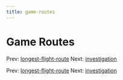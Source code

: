 ```yaml
---
title: game-routes
---
```




# Game Routes

Prev:
[longest-flight-route](longest-flight-route.md)
Next: [investigation](investigation.md)

Prev:
[longest-flight-route](longest-flight-route.md)
Next: [investigation](investigation.md)
